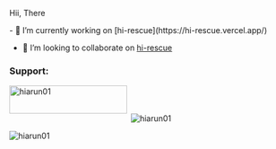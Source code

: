 <p>Hii, There</p>
- 🔭 I’m currently working on [hi-rescue](https://hi-rescue.vercel.app/)

- 👯 I’m looking to collaborate on [hi-rescue](https://hi-rescue.vercel.app/)

<h3 align="left">Support:</h3>
<p><a href="https://www.buymeacoffee.com/hiarun01"> <img align="left" src="https://cdn.buymeacoffee.com/buttons/v2/default-yellow.png" height="50" width="210" alt="hiarun01" /></a></p><br><br>

<p>&nbsp;<img align="center" src="https://github-readme-stats.vercel.app/api?username=hiarun01&show_icons=true&locale=en" alt="hiarun01" /></p>

<p><img align="center" src="https://github-readme-streak-stats.herokuapp.com/?user=hiarun01&" alt="hiarun01" /></p>

